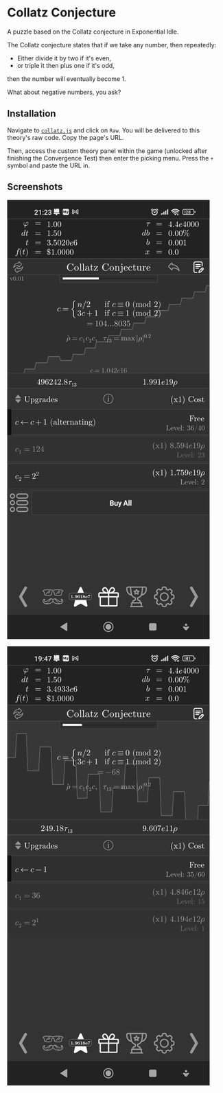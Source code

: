 # Collatz Conjecture

A puzzle based on the Collatz conjecture in Exponential Idle.

The Collatz conjecture states that if we take any number, then repeatedly:

- Either divide it by two if it's even,
- or triple it then plus one if it's odd,

then the number will eventually become 1.

What about negative numbers, you ask?

## Installation

Navigate to [`collatz.js`](./collatz.js) and click on `Raw`. You will be
delivered to this theory's raw code. Copy the page's URL.

Then, access the custom theory panel within the game (unlocked after finishing
the Convergence Test) then enter the picking menu. Press the `+` symbol and
paste the URL in.

## Screenshots

![ss1](screenshots/02.jpg 'Positive')

![ss2](screenshots/01.jpg 'Negative')
